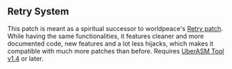 ## Retry System

This patch is meant as a spiritual successor to worldpeace's [Retry patch](https://www.smwcentral.net/?p=section&a=details&id=26078). While having the same functionalities, it features cleaner and more documented code, new features and a lot less hijacks, which makes it compatible with much more patches than before. Requires [UberASM Tool v1.4](https://www.smwcentral.net/?p=section&a=details&id=19982) or later.
